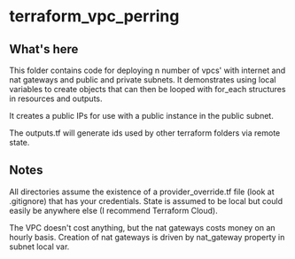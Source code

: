 # terraform_vpc_perring

## What's here
This folder contains code for deploying n number of vpcs' with internet and nat gateways and public and private subnets. It demonstrates using local variables to create objects that can then be looped with for_each structures in resources and outputs.

It creates a public IPs for use with a public instance in the public subnet.

The outputs.tf will generate ids used by other terraform folders via remote state.

## Notes
All directories assume the existence of a provider_override.tf file (look at .gitignore) that has your credentials.  State is assumed to be local but could easily be anywhere else (I recommend Terraform Cloud).

The VPC doesn't cost anything, but the nat gateways costs money on an hourly basis. Creation of nat gateways is driven by nat_gateway property in subnet local var.
